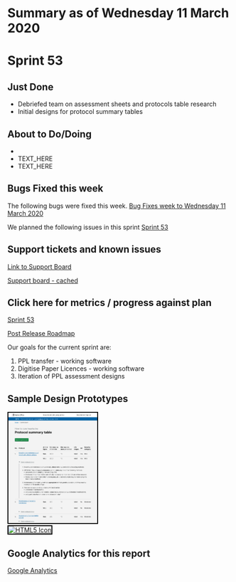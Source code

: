 # Summary as of Wednesday 11 March 2020 

# Sprint 53

## Just Done
* Debriefed team on assessment sheets and protocols table research
* Initial designs for protocol summary tables

## About to Do/Doing
* 
* TEXT_HERE
* TEXT_HERE

## Bugs Fixed this week
The following bugs were fixed this week.
[Bug Fixes week to Wednesday 11 March 2020](graphs/bugs11032020.png)

We planned the following issues in this sprint 
[Sprint 53](graphs/sprint11032020.png)

## Support tickets and known issues
[Link to Support Board](https://collaboration.homeoffice.gov.uk/jira/secure/RapidBoard.jspa?rapidView=1717&selectedIssue=ASSB-253)

[Support board - cached](graphs/supportBoard11032020.png)

## Click here for metrics / progress against plan
[Sprint 53](graphs/progress11032020.png)

[Post Release Roadmap](graphs/roadmap11032020.png)

Our goals for the current sprint are:
1. PPL transfer - working software 
2. Digitise Paper Licences - working software 
3. Iteration of PPL assessment designs

## Sample Design Prototypes
<a href="graphs/proto1_11032020.png"><img src="graphs/proto1_11032020.png" alt="HTML5 Icon" width="200" style="border:2px solid black"></a>
<br>
<a href="graphs/proto2_11032020.png"><img src="graphs/proto2_11032020.png" alt="HTML5 Icon" width="200" style="border:2px solid black"></a>
<br>


## Google Analytics for this report
[Google Analytics](graphs/GA11032020.png)

